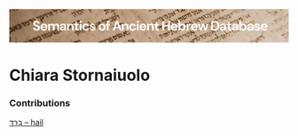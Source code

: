 <html><body><img id="banner" src="../../images/banners/banner.png" alt="banner" /></body></html>

# **Chiara Stornaiuolo**


### Contributions
[בָּרָד – hail](../words/barad.md)<br>